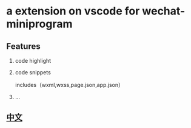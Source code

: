 # a extension on vscode for wechat-miniprogram 


## Features

1. code highlight

2. code snippets

    includes（wxml,wxss,page.json,app.json）

3. ...


## [中文](README-cn.md)
